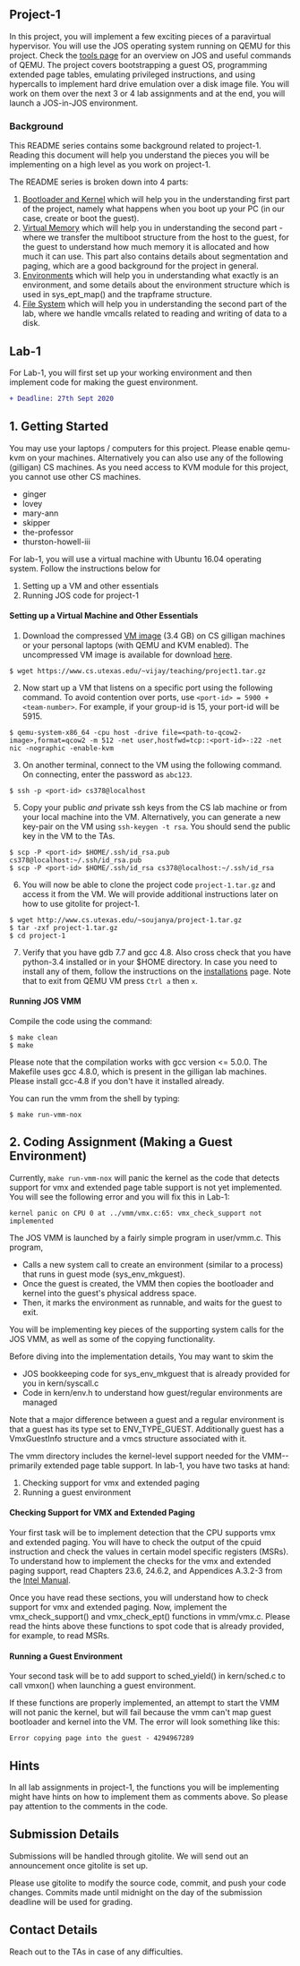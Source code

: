 ## Project-1

In this project, you will implement a few exciting pieces of a paravirtual hypervisor. You will use the JOS operating system running on QEMU for this project. Check the [tools page](https://github.com/vijay03/cs360v-f20/blob/master/tools.md) for an overview on JOS and useful commands of QEMU. The project covers bootstrapping a guest OS, programming extended page tables, emulating privileged instructions, and using hypercalls to implement hard drive emulation over a disk image file. You will work on them over the next 3 or 4 lab assignments and at the end, you will launch a JOS-in-JOS environment. 

### Background

This README series contains some background related to project-1. Reading this document will help you understand the pieces you will be implementing on a high level as you work on project-1.

The README series is broken down into 4 parts:
1. [Bootloader and Kernel](https://github.com/vijay03/cs360v-f20/blob/master/bootloader.md) which will help you in the understanding first part of the project, namely what happens when you boot up your PC (in our case, create or boot the guest).
2. [Virtual Memory](https://github.com/vijay03/cs360v-f20/blob/master/virtual_memory.md) which will help you in understanding the second part - where we transfer the multiboot structure from the host to the guest, for the guest to understand how much memory it is allocated and how much it can use. This part also contains details about segmentation and paging, which are a good background for the project in general.
3. [Environments](https://github.com/vijay03/cs360v-f20/blob/master/environments.md) which will help you in understanding what exactly is an environment, and some details about the environment structure which is used in sys_ept_map() and the trapframe structure.
4. [File System](https://github.com/vijay03/cs360v-f20/blob/master/file_system.md) which will help you in understanding the second part of the lab, where we handle vmcalls related to reading and writing of data to a disk.

## Lab-1

For Lab-1, you will first set up your working environment and then implement code for making the guest environment.
```diff
+ Deadline: 27th Sept 2020
```

## 1. Getting Started

You may use your laptops / computers for this project. Please enable qemu-kvm on your machines. Alternatively you can also use any of the following (gilligan) CS machines. As you need access to KVM module for this project, you cannot use other CS machines.
- ginger
- lovey
- mary-ann
- skipper
- the-professor
- thurston-howell-iii

For lab-1, you will use a virtual machine with Ubuntu 16.04 operating system. Follow the instructions below for
1. Setting up a VM and other essentials
2. Running JOS code for project-1

#### Setting up a Virtual Machine and Other Essentials

1. Download the compressed [VM image](https://www.cs.utexas.edu/~vijay/teaching/project1.tar.gz) (3.4 GB) on CS gilligan machines or your personal laptops (with QEMU and KVM enabled). The uncompressed VM image is available for download [here](http://www.cs.utexas.edu/~soujanya/project1-vm.qcow2).
```
$ wget https://www.cs.utexas.edu/~vijay/teaching/project1.tar.gz
```


2. Now start up a VM that listens on a specific port using the following command. To avoid contention over ports, use `<port-id> = 5900 + <team-number>`. For example, if your group-id is 15, your port-id will be 5915.
```
$ qemu-system-x86_64 -cpu host -drive file=<path-to-qcow2-image>,format=qcow2 -m 512 -net user,hostfwd=tcp::<port-id>-:22 -net nic -nographic -enable-kvm
```

3. On another terminal, connect to the VM using the following command. On connecting, enter the password as `abc123`.
```
$ ssh -p <port-id> cs378@localhost
```

5. Copy your public *and* private ssh keys from the CS lab machine or from your local machine into the VM.
Alternatively, you can generate a new key-pair on the VM using `ssh-keygen -t rsa`. You should send the public key in the VM to the TAs.
```
$ scp -P <port-id> $HOME/.ssh/id_rsa.pub cs378@localhost:~/.ssh/id_rsa.pub
$ scp -P <port-id> $HOME/.ssh/id_rsa cs378@localhost:~/.ssh/id_rsa
```

6. You will now be able to clone the project code `project-1.tar.gz` and access it from the VM. We will provide additional instructions later on how to use gitolite for project-1.
```
$ wget http://www.cs.utexas.edu/~soujanya/project-1.tar.gz
$ tar -zxf project-1.tar.gz
$ cd project-1
```

7. Verify that you have gdb 7.7 and gcc 4.8. Also cross check that you have python-3.4 installed or in your $HOME directory. In case you need to install any of them, follow the instructions on the [installations](https://github.com/vijay03/cs360v-f20/blob/master/installation.md) page. Note that to exit from QEMU VM press `Ctrl a` then `x`.


#### Running JOS VMM

Compile the code using the command:
```
$ make clean
$ make
```
Please note that the compilation works with gcc version <= 5.0.0. The Makefile uses gcc 4.8.0, which is present in the gilligan lab machines. Please install gcc-4.8 if you don't have it installed already.

You can run the vmm from the shell by typing:
```
$ make run-vmm-nox
```

## 2. Coding Assignment (Making a Guest Environment)

Currently, `make run-vmm-nox` will panic the kernel as the code that detects support for vmx and extended page table support is not yet implemented. You will see the following error and you will fix this in Lab-1:
```
kernel panic on CPU 0 at ../vmm/vmx.c:65: vmx_check_support not implemented
```

The JOS VMM is launched by a fairly simple program in user/vmm.c. This program,
- Calls a new system call to create an environment (similar to a process) that runs in guest mode (sys_env_mkguest).
- Once the guest is created, the VMM then copies the bootloader and kernel into the guest's physical address space.
- Then, it marks the environment as runnable, and waits for the guest to exit.

You will be implementing key pieces of the supporting system calls for the JOS VMM, as well as some of the copying functionality.

Before diving into the implementation details, You may want to skim the 
- JOS bookkeeping code for sys_env_mkguest that is already provided for you in kern/syscall.c
- Code in kern/env.h to understand how guest/regular environments are managed

Note that a major difference between a guest and a regular environment is that a guest has its type set to ENV_TYPE_GUEST. Additionally guest has a VmxGuestInfo structure and a vmcs structure associated with it.

The vmm directory includes the kernel-level support needed for the VMM--primarily extended page table support. In lab-1, you have two tasks at hand:
1. Checking support for vmx and extended paging
2. Running a guest environment

#### Checking Support for VMX and Extended Paging

Your first task will be to implement detection that the CPU supports vmx and extended paging. You will have to check the output of the cpuid instruction and check the values in certain model specific registers (MSRs). To understand how to implement the checks for the vmx and extended paging support, read Chapters 23.6, 24.6.2, and Appendices A.3.2-3 from the [Intel Manual](http://www.cs.utexas.edu/~vijay/cs378-f17/projects/64-ia-32-architectures-software-developer-vol-3c-part-3-manual.pdf).

Once you have read these sections, you will understand how to check support for vmx and extended paging. Now, implement the vmx_check_support() and vmx_check_ept() functions in vmm/vmx.c. Please read the hints above these functions to spot code that is already provided, for example, to read MSRs.

#### Running a Guest Environment

Your second task will be to add support to sched_yield() in kern/sched.c to call vmxon() when launching a guest environment.

If these functions are properly implemented, an attempt to start the VMM will not panic the kernel, but will fail because the vmm can't map guest bootloader and kernel into the VM. The error will look something like this:
```
Error copying page into the guest - 4294967289
```

## Hints

In all lab assignments in project-1, the functions you will be implementing might have hints on how to implement them as comments above. So please pay attention to the comments in the code.

## Submission Details

Submissions will be handled through gitolite. We will send out an announcement once gitolite is set up.

Please use gitolite to modify the source code, commit, and push your code changes. Commits made until midnight on the day of the submission deadline will be used for grading.

## Contact Details

Reach out to the TAs in case of any difficulties.
